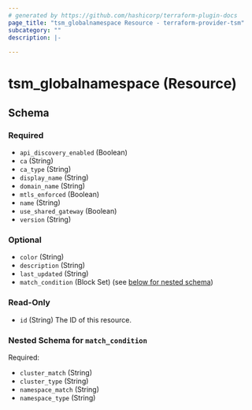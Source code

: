 ```yaml
---
# generated by https://github.com/hashicorp/terraform-plugin-docs
page_title: "tsm_globalnamespace Resource - terraform-provider-tsm"
subcategory: ""
description: |-
  
---
```


# tsm_globalnamespace (Resource)





<!-- schema generated by tfplugindocs -->
## Schema

### Required

- `api_discovery_enabled` (Boolean)
- `ca` (String)
- `ca_type` (String)
- `display_name` (String)
- `domain_name` (String)
- `mtls_enforced` (Boolean)
- `name` (String)
- `use_shared_gateway` (Boolean)
- `version` (String)

### Optional

- `color` (String)
- `description` (String)
- `last_updated` (String)
- `match_condition` (Block Set) (see [below for nested schema](#nestedblock--match_condition))

### Read-Only

- `id` (String) The ID of this resource.

<a id="nestedblock--match_condition"></a>
### Nested Schema for `match_condition`

Required:

- `cluster_match` (String)
- `cluster_type` (String)
- `namespace_match` (String)
- `namespace_type` (String)


